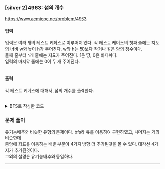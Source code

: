 ### [silver 2] 4963: 섬의 개수
https://www.acmicpc.net/problem/4963
#### 입력 
입력은 여러 개의 테스트 케이스로 이루어져 있다. 각 테스트 케이스의 첫째 줄에는 지도의 너비 w와 높이 h가 주어진다. w와 h는 50보다 작거나 같은 양의 정수이다.<br>
둘째 줄부터 h개 줄에는 지도가 주어진다. 1은 땅, 0은 바다이다.<br>
입력의 마지막 줄에는 0이 두 개 주어진다.<br><br>

#### 출력
각 테스트 케이스에 대해서, 섬의 개수를 출력한다.<br><br>


<details>
<summary>BFS로 작성한 코드</summary>

```python

# 1012 유기농 배추
from collections import deque


def bfs(x, y):
    queue = deque()
    queue.append([x, y])  # 우선 큐에넣고
    while queue:  # 큐의 사이즈가 없으면 탐색 그만
        current_x, current_y = queue.popleft()  # 처음 받은 좌표를 바로 pop한다.

        # 범위안벗어나고, 섬인것만 순환한다
        for i in range(8):
            next_x = current_x + dx[i]
            next_y = current_y + dy[i]
            if 0 <= next_x < h and 0 <= next_y < w and box[next_x][next_y] == 1:
                box[next_x][next_y] = 0  # 재탐색하지 말라고 0으로 넣어줌.
                queue.append([next_x, next_y])  # 탐색할 좌표 큐에 넣어줌
    return 1

# 상하좌우 + 대각선 까지해서 총8방향을 돌기위해 더 추가하여야함.
dx = [0, 0, -1, 1, -1, 1, -1, 1]
dy = [-1, 1, 0, 0, -1, 1, 1, -1]

while True:
    w, h = map(int, input().split())
    if w == 0 and h == 0:
        break
    cnt = 0
    # line = [[0] * w for x in range(h)]
    box = []
    for i in range(h):
        box.append([int(x) for x in input().split()])

    for j in range(w):
        for i in range(h):
            if box[i][j] == 1:
                cnt += bfs(i, j)
    print(cnt)


```

</details>


### 문제 풀이
유기농배추와 비슷한 유형의 문제이다. bfs라 큐를 이용하여 구현하였고, 나머지는 거의 비슷한데<br>
중앙에 좌표를 이동하는 배열 부분이 4가지 방향 더 추가된것을 볼 수 있다. 대각선 4가지가 추가된것이다.<br>
그외의 설명은 유기농배추와 동일하다.




---
